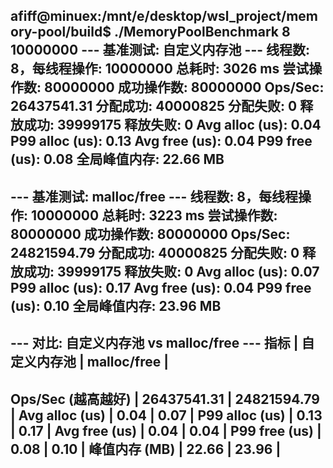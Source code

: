 afiff@minuex:/mnt/e/desktop/wsl_project/memory-pool/build$ ./MemoryPoolBenchmark 8 10000000
--- 基准测试: 自定义内存池 ---
线程数: 8，每线程操作: 10000000
总耗时:                    3026 ms
尝试操作数:          80000000
成功操作数:          80000000
Ops/Sec:                26437541.31
分配成功:             40000825
分配失败:                    0
释放成功:             39999175
释放失败:                    0
Avg alloc (us):               0.04
P99 alloc (us):               0.13
Avg free  (us):               0.04
P99 free  (us):               0.08
全局峰值内存:          22.66 MB
---------------------------

--- 基准测试: malloc/free ---
线程数: 8，每线程操作: 10000000
总耗时:                    3223 ms
尝试操作数:          80000000
成功操作数:          80000000
Ops/Sec:                24821594.79
分配成功:             40000825
分配失败:                    0
释放成功:             39999175
释放失败:                    0
Avg alloc (us):               0.07
P99 alloc (us):               0.17
Avg free  (us):               0.04
P99 free  (us):               0.10
全局峰值内存:          23.96 MB
---------------------------

--- 对比: 自定义内存池 vs malloc/free ---
指标                            | 自定义内存池  | malloc/free         |
-------------------------------------------------------------------------------
Ops/Sec (越高越好)            | 26437541.31         | 24821594.79         |
Avg alloc (us)                    | 0.04                | 0.07                |
P99 alloc (us)                    | 0.13                | 0.17                |
Avg free  (us)                    | 0.04                | 0.04                |
P99 free  (us)                    | 0.08                | 0.10                |
峰值内存 (MB)                 | 22.66               | 23.96               |
-------------------------------------------------------------------------------